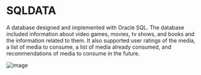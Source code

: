 # SQLDATA
A database designed and implemented with Oracle SQL. The database included information about video games, movies, tv shows, and books and the information related to them. It also supported user ratings of the media, a list of media to consume, a list of media already consumed, and recommendations of media to consume in the future.

![image](https://user-images.githubusercontent.com/65028334/162059011-97fd207c-c7c1-4181-8d10-fdbf5bb60da1.png)
